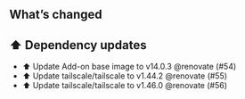 ## What’s changed
## ⬆️ Dependency updates

- ⬆️ Update Add-on base image to v14.0.3 @renovate (#54)
- ⬆️ Update tailscale/tailscale to v1.44.2 @renovate (#55)
- ⬆️ Update tailscale/tailscale to v1.46.0 @renovate (#56)
